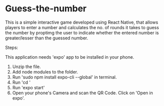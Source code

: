 # Guess-the-number

This is a simple interactive game developed using React Native, that allows players to enter a number and calculates the no. of rounds it takes to guess the number by proptimg the user to indicate whether the entered number is greater/lesser than the guessed number.

Steps:

This application needs 'expo' app to be installed in your phone.

1. Unzip the file.
2. Add node modules to the folder.
3. Run 'sudo npm install expo-cli --global' in terminal.
4. Run 'cd <folder name>'
5. Run 'expo start' 
6. Open your phone's Camera and scan the QR Code. Click on 'Open in expo'. 
  
